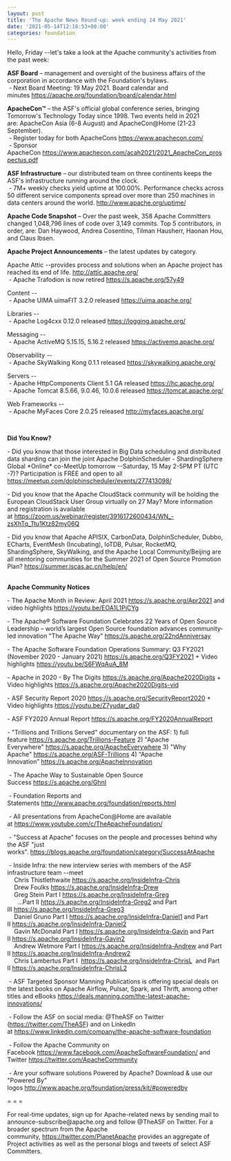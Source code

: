 ```yaml
---
layout: post
title: 'The Apache News Round-up: week ending 14 May 2021'
date: '2021-05-14T12:18:53+00:00'
categories: foundation
---
```

<p></p><p>Hello, Friday --let's take a look at the Apache community's activities from the past week:</p><p><span style="font-weight: 700;">ASF Board</span>&nbsp;– management and oversight of the business affairs of the corporation in accordance with the Foundation's bylaws.<br>&nbsp;- Next Board Meeting: 19 May 2021. Board calendar and minutes&nbsp;<a href="https://apache.org/foundation/board/calendar.html" target="_blank">https://apache.org/foundation/board/calendar.html</a><br></p><p></p><p><span style="font-weight: 700;">ApacheCon™</span>&nbsp;– the ASF's official global conference series, bringing Tomorrow's Technology Today since 1998. Two events held in 2021 are:&nbsp;ApacheCon Asia (6-8 August) and ApacheCon@Home (21-23 September).<br>&nbsp;- Register today for both ApacheCons&nbsp;<a href="https://www.apachecon.com/" target="_blank">https://www.apachecon.com/</a><br>&nbsp;- Sponsor ApacheCon&nbsp;<a href="https://www.apachecon.com/acah2021/2021_ApacheCon_prospectus.pdf" target="_blank">https://www.apachecon.com/acah2021/2021_ApacheCon_prospectus.pdf</a><br></p><p><span style="font-weight: 700;">ASF Infrastructure</span>&nbsp;– our distributed team on three continents keeps the ASF's infrastructure running around the clock.<br>&nbsp;- 7M+ weekly checks yield uptime at 100.00%. Performance checks across 50 different service components spread over more than 250 machines in data centers around the world.&nbsp;<a href="http://www.apache.org/uptime/" target="_blank">http://www.apache.org/uptime/</a><br></p><p><span style="font-weight: 700;">Apache Code Snapshot&nbsp;</span>– Over the past week, 358 Apache Committers changed 1,048,796 lines of code over 3,149 commits. Top 5 contributors, in order, are: Dan Haywood, Andrea Cosentino, Tilman Hausherr, <span>Haonan Hou, and Claus Ibsen.</span> &nbsp; &nbsp; &nbsp; &nbsp; &nbsp; </p><p><span style="font-weight: 700;">Apache Project Announcements</span>&nbsp;– the latest updates by category.</p><p>
Apache <span class="il">Attic</span> --provides process and solutions when an Apache project has reached its end of life. <a href="http://attic.apache.org/" rel="noreferrer" target="_blank" data-saferedirecturl="https://www.google.com/url?q=http://attic.apache.org/&amp;source=gmail&amp;ust=1621079952892000&amp;usg=AFQjCNFxlYgkRUVmah3a4RGcl_QiQCQZug">http://<span class="il">attic</span>.apache.org/</a><br>&nbsp;- Apache Trafodion is now retired <a href="https://s.apache.org/57y49">https://s.apache.org/57y49</a> </p><p></p><p>Content --<br>&nbsp;- Apache <span class="il">UIMA</span> uimaFIT 3.2.0 released <a href="https://uima.apache.org/" rel="noreferrer" target="_blank" data-saferedirecturl="https://www.google.com/url?q=https://uima.apache.org/&amp;source=gmail&amp;ust=1621079942790000&amp;usg=AFQjCNG-yOC_hSVeszGLngMiN1s8Ep8zCA">https://<span class="il">uima</span>.apache.org/</a></p><p></p>Libraries --<br>&nbsp;- Apache Log4cxx 0.12.0 released <a href="https://logging.apache.org/" target="_blank">https://logging.apache.org/</a><p></p><p>Messaging --<br>&nbsp;- Apache <span class="il">ActiveMQ</span> 5.15.15, 5.16.2 released <a href="https://activemq.apache.org/" target="_blank">https://activemq.apache.org/</a><br></p><p>Observability --<br>
&nbsp;- Apache <span class="il">SkyWalking</span> Kong 0.1.1 released <a href="https://skywalking.apache.org/" rel="noreferrer" target="_blank" data-saferedirecturl="https://www.google.com/url?q=https://skywalking.apache.org/&amp;source=gmail&amp;ust=1621079952893000&amp;usg=AFQjCNGhAvSLhKhkMuHQhxwgaS0fPK5vGg">https://<span class="il">skywalking</span>.apache.org/</a></p><p>Servers --<br>&nbsp;- Apache <span class="il">HttpComponents</span> <span class="il">Client</span> 5.1 GA released <a href="https://hc.apache.org/" target="_blank">https://hc.apache.org/</a><br>&nbsp;- Apache <span class="il">Tomcat</span> 8.5.66, 9.0.46, 10.0.6 released <a href="https://tomcat.apache.org/" rel="noreferrer" target="_blank" data-saferedirecturl="https://www.google.com/url?q=https://tomcat.apache.org/&amp;source=gmail&amp;ust=1621079952893000&amp;usg=AFQjCNEGEo8msq4LQe9pzVbghrGjCNLbJA">https://<span class="il">tomcat</span>.apache.org/</a></p><p><span class="il">Web Frameworks --<br>
&nbsp;- Apache <span class="il">MyFaces</span> Core 2.0.25 released <a href="http://myfaces.apache.org/" rel="noreferrer" target="_blank" data-saferedirecturl="https://www.google.com/url?q=http://myfaces.apache.org/&amp;source=gmail&amp;ust=1621079945656000&amp;usg=AFQjCNE8FaowqMrxaQTZuyN2E0InL4BEfg">http://<span class="il">myfaces</span>.apache.org/</a></span></p><p><br></p><p></p><p></p><p></p><p></p><p><span style="font-weight: 700;">Did You Know?</span></p><p></p><p>- Did you know that those interested in Big Data scheduling and distributed data sharding can join the joint Apache DolphinScheduler - ShardingSphere Global *Online* co-MeetUp tomorrow --Saturday, 15 May 2-5PM PT (UTC -7)? Participation is FREE and open to all <a href="https://meetup.com/dolphinscheduler/events/277413098/" target="_blank">https://meetup.com/dolphinscheduler/events/277413098/</a>&nbsp;</p><p>- Did you know that the Apache CloudStack community will be holding the European CloudStack User Group virtually on 27 May? More information and registration is available at&nbsp;<a href="https://zoom.us/webinar/register/3916172600434/WN_-zsXhTq_Ttu1Ktz82my06Q" target="_blank">https://zoom.us/webinar/register/3916172600434/WN_-zsXhTq_Ttu1Ktz82my06Q</a></p><p>- Did you know that Apache APISIX, CarbonData, DolphinScheduler, Dubbo, ECharts, EventMesh (Incubating), IoTDB, Pulsar, RocketMQ, ShardingSphere, SkyWalking, and the Apache Local Community/Beijing are all mentoring communities for the Summer 2021 of Open Source Promotion Plan?&nbsp;<a href="https://summer.iscas.ac.cn/help/en/" target="_blank">https://summer.iscas.ac.cn/help/en/</a><br></p><p><span style="font-weight: 700;"><br>Apache Community Notices</span><br></p><p>- The Apache Month in Review: April 2021&nbsp;<a href="https://s.apache.org/Apr2021" target="_blank">https://s.apache.org/Apr2021</a>&nbsp;and video highlights&nbsp;<a href="https://youtu.be/EOA1L1PjCYg" rel="noreferrer" target="_blank" data-saferedirecturl="https://www.google.com/url?q=https://youtu.be/EOA1L1PjCYg&amp;source=gmail&amp;ust=1620405121719000&amp;usg=AFQjCNESJYxX9rRMc0DS84tnofTD_CIoww">https://youtu.be/EOA1L1PjCYg</a></p><p>- The&nbsp;<span class="il">Apache</span>® Software Foundation Celebrates 22 Years of Open Source Leadership – world’<span class="il">s</span>&nbsp;largest Open Source foundation advances community-led innovation "The<span class="il">&nbsp;Apache</span>&nbsp;Way"&nbsp;<a href="https://s.apache.org/22ndAnniversay" target="_blank">https://s.apache.org/22ndAnniversay</a></p><p>- The&nbsp;<span class="il">Apache</span>&nbsp;Software Foundation Operations Summary: Q3 FY2021 (November 2020 - January 2021)&nbsp;<a href="https://s.apache.org/Q3FY2021" target="_blank">https://s.apache.org/Q3FY2021</a>&nbsp;+ Video highlights&nbsp;<a href="https://youtu.be/S6FWqAuA_8M" target="_blank">https://youtu.be/S6FWqAuA_8M</a></p><p>- Apache in 2020 - By The Digits&nbsp;<font color="#337ab7"><a href="https://s.apache.org/Apache2020Digits" target="_blank">https://s.apache.org/Apache2020Digits</a>&nbsp;</font>+ Video highlights&nbsp;<a href="https://s.apache.org/Apache2020Digits-vid" target="_blank">https://s.apache.org/Apache2020Digits-vid</a></p><p>- ASF Security Report 2020&nbsp;<a href="https://s.apache.org/SecurityReport2020" target="_blank">https://s.apache.org/SecurityReport2020</a>&nbsp;+ Video highlights&nbsp;<a href="https://youtu.be/Z7yudar_da0" rel="noreferrer" target="_blank" data-saferedirecturl="https://www.google.com/url?q=https://youtu.be/Z7yudar_da0&amp;source=gmail&amp;ust=1614320952600000&amp;usg=AFQjCNGAfKh6FsJX7CJ5hQqcOInb2wpTdg">https://youtu.be/Z7yudar_da0</a></p><p>- ASF FY2020 Annual Report&nbsp;<a href="https://s.apache.org/FY2020AnnualReport" target="_blank">https://s.apache.org/FY2020AnnualReport</a><br></p><p>- "Trillions and Trillions Served" documentary on the ASF: 1) full feature&nbsp;<a href="https://s.apache.org/Trillions-Feature" target="_blank">https://s.apache.org/Trillions-Feature</a>&nbsp;2) "Apache Everywhere"&nbsp;<a href="https://s.apache.org/ApacheEverywhere" target="_blank">https://s.apache.org/ApacheEverywhere</a>&nbsp;3) "Why Apache"&nbsp;<a href="https://s.apache.org/ASF-Trillions" target="_blank">https://s.apache.org/ASF-Trillions</a>&nbsp;4)&nbsp;“Apache Innovation”&nbsp;<a href="https://s.apache.org/ApacheInnovation" target="_blank">https://s.apache.org/ApacheInnovation</a>&nbsp;</p><p>&nbsp;- The Apache Way to Sustainable Open Source Success&nbsp;<a href="https://s.apache.org/GhnI" target="_blank">https://s.apache.org/GhnI</a><br></p><p>&nbsp;- Foundation Reports and Statements&nbsp;<a href="http://www.apache.org/foundation/reports.html" target="_blank">http://www.apache.org/foundation/reports.html</a><br></p><p>&nbsp;- All presentations from ApacheCon@Home are available at&nbsp;<a href="https://www.youtube.com/c/TheApacheFoundation/" target="_blank">https://www.youtube.com/c/TheApacheFoundation/</a>&nbsp;</p><p>&nbsp;- "Success at Apache" focuses on the people and processes behind why the ASF "just works".&nbsp;<a href="https://blogs.apache.org/foundation/category/SuccessAtApache" target="_blank">https://blogs.apache.org/foundation/category/SuccessAtApache</a><br></p><div><p>&nbsp;- Inside Infra: the new interview series with members of the ASF infrastructure team --meet&nbsp;<br>&nbsp; &nbsp; Chris Thistlethwaite&nbsp;<a href="https://s.apache.org/InsideInfra-Chris" target="_blank">https://s.apache.org/InsideInfra-Chris</a><br>&nbsp; &nbsp; Drew Foulks&nbsp;<a href="https://s.apache.org/InsideInfra-Drew" rel="noreferrer" target="_blank" data-saferedirecturl="https://www.google.com/url?q=https://s.apache.org/InsideInfra-Drew&amp;source=gmail&amp;ust=1588339104628000&amp;usg=AFQjCNF9dVEn48pV7o9HBG14sP9uprU8Xw">https://s.apache.org/InsideInf<wbr>ra-Drew</a><br>&nbsp; &nbsp; Greg Stein Part I&nbsp;<a href="https://s.apache.org/InsideInfra-Greg" target="_blank">https://s.apache.org/InsideInfra-Greg</a><br>&nbsp; &nbsp; &nbsp; ...Part II&nbsp;<a href="https://s.apache.org/InsideInfra-Greg2" target="_blank">https://s.apache.org/InsideInfra-Greg2</a>&nbsp;and Part III&nbsp;<a href="https://s.apache.org/InsideInfra-Greg3" target="_blank">https://s.apache.org/InsideInfra-Greg3</a><br>&nbsp; &nbsp; Daniel Gruno Part I&nbsp;<a href="https://s.apache.org/InsideInfra-Daniel1" target="_blank">https://s.apache.org/InsideInfra-Daniel1</a>&nbsp;and Part II&nbsp;<a href="https://s.apache.org/InsideInfra-Daniel2" target="_blank">https://s.apache.org/InsideInfra-Daniel2</a><br>&nbsp;&nbsp;&nbsp; Gavin McDonald Part I&nbsp;<a href="https://s.apache.org/InsideInfra-Gavin" target="_blank">https://s.apache.org/InsideInfra-Gavin</a>&nbsp;and Part II&nbsp;<a href="https://s.apache.org/InsideInfra-Gavin2" target="_blank">https://s.apache.org/InsideInfra-Gavin2</a><br>&nbsp;&nbsp;&nbsp; Andrew Wetmore Part I&nbsp;<a href="https://s.apache.org/InsideInfra-Andrew" target="_blank">https://s.apache.org/InsideInfra-Andrew</a>&nbsp;and Part II&nbsp;<a href="https://s.apache.org/InsideInfra-Andrew2" target="_blank">https://s.apache.org/InsideInfra-Andrew2</a><br>&nbsp; &nbsp; Chris Lambertus Part I&nbsp;&nbsp;<a href="https://s.apache.org/InsideInfra-ChrisL" target="_blank">https://s.apache.org/InsideInfra-ChrisL</a>&nbsp; and Part II&nbsp;<a href="https://s.apache.org/InsideInfra-ChrisL2" target="_blank">https://s.apache.org/InsideInfra-ChrisL2</a></p></div><div><p>&nbsp;- ASF Targeted Sponsor Manning Publications is offering special deals on the latest books on Apache Airflow, Pulsar, Spark, and Thrift, among other titles and eBooks&nbsp;<a href="https://deals.manning.com/the-latest-apache-innovations/" target="_blank">https://deals.manning.com/the-latest-apache-innovations/</a></p><p>&nbsp;- Follow the ASF on social media: @TheASF on Twitter (<a href="https://twitter.com/TheASF">https://twitter.com/TheASF</a>) and on LinkedIn at&nbsp;<a href="https://www.linkedin.com/company/the-apache-software-foundation">https://www.linkedin.com/company/the-apache-software-foundation</a></p><p>&nbsp;- Follow the Apache Community on Facebook&nbsp;<a href="https://www.facebook.com/ApacheSoftwareFoundation/" target="_blank">https://www.facebook.com/ApacheSoftwareFoundation/</a>&nbsp;and Twitter&nbsp;<a href="https://twitter.com/ApacheCommunity">https://twitter.com/ApacheCommunity</a></p></div><div>&nbsp;- Are your software solutions Powered by Apache? Download &amp; use our "Powered By" logos&nbsp;<a href="http://www.apache.org/foundation/press/kit/#poweredby" target="_blank">http://www.apache.org/foundation/press/kit/#poweredby</a><br></div><p><span class="LrzXr"></span><span class="LrzXr"></span></p><div><p>= = =</p><p>For real-time updates, sign up for Apache-related news by sending mail to announce-subscribe@apache.org and follow @TheASF on Twitter. For a broader spectrum from the Apache community,&nbsp;<a href="https://twitter.com/PlanetApache">https://twitter.com/PlanetApache</a>&nbsp;provides an aggregate of Project activities as well as the personal blogs and tweets of select ASF Committers.</p></div><p></p>
